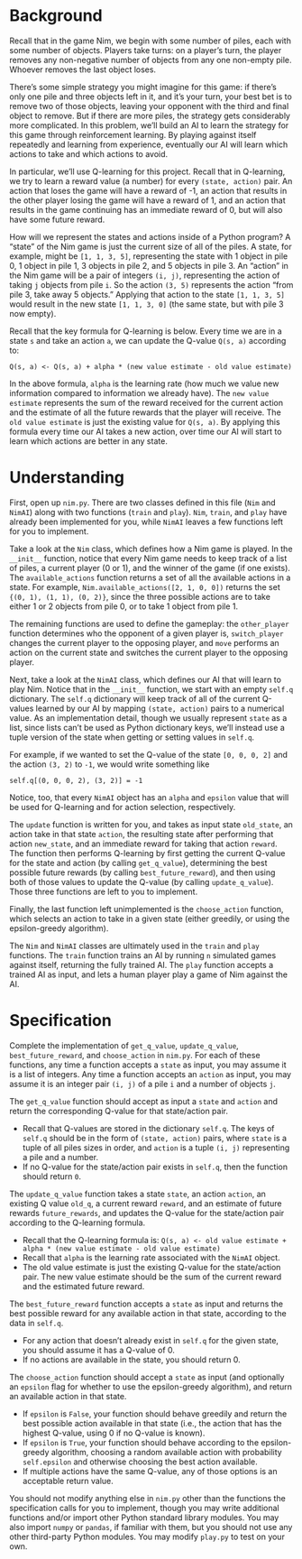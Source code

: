 # Background
Recall that in the game Nim, we begin with some number of piles, each with some number of objects. Players take turns: on a player’s turn, the player removes any non-negative number of objects from any one non-empty pile. Whoever removes the last object loses.

There’s some simple strategy you might imagine for this game: if there’s only one pile and three objects left in it, and it’s your turn, your best bet is to remove two of those objects, leaving your opponent with the third and final object to remove. But if there are more piles, the strategy gets considerably more complicated. In this problem, we’ll build an AI to learn the strategy for this game through reinforcement learning. By playing against itself repeatedly and learning from experience, eventually our AI will learn which actions to take and which actions to avoid.

In particular, we’ll use Q-learning for this project. Recall that in Q-learning, we try to learn a reward value (a number) for every `(state, action)` pair. An action that loses the game will have a reward of -1, an action that results in the other player losing the game will have a reward of 1, and an action that results in the game continuing has an immediate reward of 0, but will also have some future reward.

How will we represent the states and actions inside of a Python program? A “state” of the Nim game is just the current size of all of the piles. A state, for example, might be `[1, 1, 3, 5]`, representing the state with 1 object in pile 0, 1 object in pile 1, 3 objects in pile 2, and 5 objects in pile 3. An “action” in the Nim game will be a pair of integers `(i, j)`, representing the action of taking `j` objects from pile `i`. So the action `(3, 5)` represents the action “from pile 3, take away 5 objects.” Applying that action to the state `[1, 1, 3, 5]` would result in the new state `[1, 1, 3, 0]` (the same state, but with pile 3 now empty).

Recall that the key formula for Q-learning is below. Every time we are in a state `s` and take an action `a`, we can update the Q-value `Q(s, a)` according to:

```
Q(s, a) <- Q(s, a) + alpha * (new value estimate - old value estimate)
```

In the above formula, `alpha` is the learning rate (how much we value new information compared to information we already have). The `new value estimate` represents the sum of the reward received for the current action and the estimate of all the future rewards that the player will receive. The `old value estimate` is just the existing value for `Q(s, a)`. By applying this formula every time our AI takes a new action, over time our AI will start to learn which actions are better in any state.

# Understanding
First, open up `nim.py`. There are two classes defined in this file (`Nim` and `NimAI`) along with two functions (`train` and `play`). `Nim`, `train`, and `play` have already been implemented for you, while `NimAI` leaves a few functions left for you to implement.

Take a look at the `Nim` class, which defines how a Nim game is played. In the `__init__` function, notice that every Nim game needs to keep track of a list of piles, a current player (0 or 1), and the winner of the game (if one exists). The `available_actions` function returns a set of all the available actions in a state. For example, `Nim.available_actions([2, 1, 0, 0])` returns the set `{(0, 1), (1, 1), (0, 2)}`, since the three possible actions are to take either 1 or 2 objects from pile 0, or to take 1 object from pile 1.

The remaining functions are used to define the gameplay: the `other_player` function determines who the opponent of a given player is, `switch_player` changes the current player to the opposing player, and `move` performs an action on the current state and switches the current player to the opposing player.

Next, take a look at the `NimAI` class, which defines our AI that will learn to play Nim. Notice that in the `__init__` function, we start with an empty `self.q` dictionary. The `self.q` dictionary will keep track of all of the current Q-values learned by our AI by mapping `(state, action)` pairs to a numerical value. As an implementation detail, though we usually represent `state` as a list, since lists can’t be used as Python dictionary keys, we’ll instead use a tuple version of the state when getting or setting values in `self.q`.

For example, if we wanted to set the Q-value of the state `[0, 0, 0, 2]` and the action `(3, 2)` to `-1`, we would write something like

```
self.q[(0, 0, 0, 2), (3, 2)] = -1
```

Notice, too, that every `NimAI` object has an `alpha` and `epsilon` value that will be used for Q-learning and for action selection, respectively.

The `update` function is written for you, and takes as input state `old_state`, an action take in that state `action`, the resulting state after performing that action `new_state`, and an immediate reward for taking that action `reward`. The function then performs Q-learning by first getting the current Q-value for the state and action (by calling `get_q_value`), determining the best possible future rewards (by calling `best_future_reward`), and then using both of those values to update the Q-value (by calling `update_q_value`). Those three functions are left to you to implement.

Finally, the last function left unimplemented is the `choose_action` function, which selects an action to take in a given state (either greedily, or using the epsilon-greedy algorithm).

The `Nim` and `NimAI` classes are ultimately used in the `train` and `play` functions. The `train` function trains an AI by running `n` simulated games against itself, returning the fully trained AI. The `play` function accepts a trained AI as input, and lets a human player play a game of Nim against the AI.

# Specification
Complete the implementation of `get_q_value`, `update_q_value`, `best_future_reward`, and `choose_action` in `nim.py`. For each of these functions, any time a function accepts a `state` as input, you may assume it is a list of integers. Any time a function accepts an `action` as input, you may assume it is an integer pair `(i, j)` of a pile `i` and a number of objects `j`.

The `get_q_value` function should accept as input a `state` and `action` and return the corresponding Q-value for that state/action pair.

* Recall that Q-values are stored in the dictionary `self.q`. The keys of `self.q` should be in the form of `(state, action)` pairs, where `state` is a tuple of all piles sizes in order, and `action` is a tuple `(i, j)` representing a pile and a number.
* If no Q-value for the state/action pair exists in `self.q`, then the function should return `0`.

The `update_q_value` function takes a state `state`, an action `action`, an existing Q value `old_q`, a current reward `reward`, and an estimate of future rewards `future_rewards`, and updates the Q-value for the state/action pair according to the Q-learning formula.

* Recall that the Q-learning formula is: `Q(s, a) <- old value estimate + alpha * (new value estimate - old value estimate)`
* Recall that `alpha` is the learning rate associated with the `NimAI` object.
* The old value estimate is just the existing Q-value for the state/action pair. The new value estimate should be the sum of the current reward and the estimated future reward.

The `best_future_reward` function accepts a `state` as input and returns the best possible reward for any available action in that state, according to the data in `self.q`.

* For any action that doesn’t already exist in `self.q` for the given state, you should assume it has a Q-value of 0.
* If no actions are available in the state, you should return 0.

The `choose_action` function should accept a `state` as input (and optionally an `epsilon` flag for whether to use the epsilon-greedy algorithm), and return an available action in that state.

* If `epsilon` is `False`, your function should behave greedily and return the best possible action available in that state (i.e., the action that has the highest Q-value, using 0 if no Q-value is known).
* If `epsilon` is `True`, your function should behave according to the epsilon-greedy algorithm, choosing a random available action with probability `self.epsilon` and otherwise choosing the best action available.
* If multiple actions have the same Q-value, any of those options is an acceptable return value.

You should not modify anything else in `nim.py` other than the functions the specification calls for you to implement, though you may write additional functions and/or import other Python standard library modules. You may also import `numpy` or `pandas`, if familiar with them, but you should not use any other third-party Python modules. You may modify `play.py` to test on your own.
